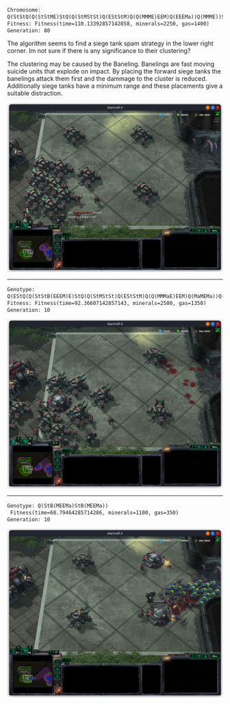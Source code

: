 ```
Chromosome: Q(StStQ(Q(StStME)StQ(Q(StMStSt)Q(EStStM)Q(Q(MMME)EEM)Q(EEEMa))Q(MMME))St)
Fitness: Fitness(time=110.13392857142858, minerals=2250, gas=1400)
Generation: 80
```
The algorithm seems to find a siege tank spam strategy in the lower right corner. Im not sure if there is any significance to their clustering?

The clustering may be caused by the Baneling. Banelings are fast moving suicide units that explode on impact. By placing the forward siege tanks the banelings attack them first and the dammage to the cluster is reduced. Additionally siege tanks have a minimum range and these placements give a suitable distraction.

![](img/experiments/Screenshot%20from%202022-10-18%2020-09-48.png)

---

```
Genotype: Q(EStQ(Q(StStB(EEEM)E)StQ(Q(StMStSt)Q(EStStM)Q(Q(MMMaE)EEM)Q(MaMEMa))Q(MMMaE))St)
Fitness: Fitness(time=92.36607142857143, minerals=2500, gas=1350)
Generation: 10
```
![](img/experiments/Screenshot%20from%202022-10-18%2020-14-49.png)

---

```
Genotype: Q(StB(MEEMa)StB(MEEMa))
 Fitness(time=68.79464285714286, minerals=1100, gas=350)
Generation: 10
```
![](img/experiments/Screenshot%20from%202022-10-18%2020-27-33.png)
